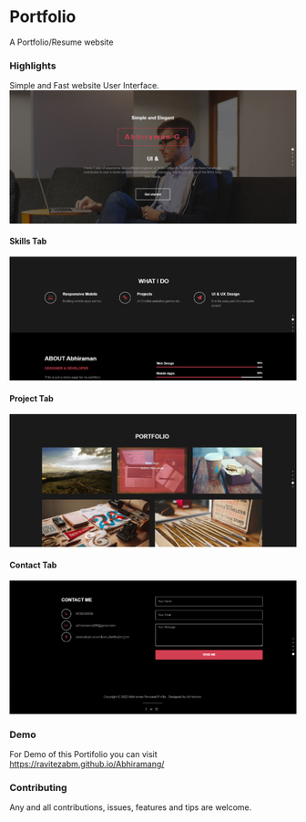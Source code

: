 # Portfolio
A Portfolio/Resume website 

### Highlights
Simple and Fast website User Interface.
![Ui](https://github.com/ravitezabm/Abhiramang/blob/444ebce4f026829242d7ca7265a025eed5218bf7/1.png)

#### Skills Tab
![Skills Tab](https://github.com/ravitezabm/Abhiramang/blob/444ebce4f026829242d7ca7265a025eed5218bf7/2.png)

#### Project Tab
![Project Tab](https://github.com/ravitezabm/Abhiramang/blob/444ebce4f026829242d7ca7265a025eed5218bf7/3.png)

#### Contact Tab
![Contact Tab](https://github.com/ravitezabm/Abhiramang/blob/444ebce4f026829242d7ca7265a025eed5218bf7/4.png)

### Demo
For Demo of this Portifolio you can visit https://ravitezabm.github.io/Abhiramang/


### Contributing
Any and all contributions, issues, features and tips are welcome.


